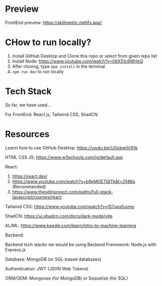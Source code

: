 # Preview

FrontEnd preview: https://skillmetric.netlify.app/

# CHow to run locally?
1. Install GitHub Desktop and Clone this repo or select from given repo list
2. Install Node: https://www.youtube.com/watch?v=06X51c6WHsQ
3. After cloning, type `npm install` in the terminal
4. `npm run dev` to run locally


# Tech Stack 
So far, we have used...

For FrontEnd: React.js, Tailwind CSS, ShadCN


# Resources

Learm how to use GitHub Desktop: https://youtu.be/UGokwtIn1Hk

HTML CSS JS: https://www.w3schools.com/js/default.asp

React: 

1. https://react.dev/
2. https://www.youtube.com/watch?v=b9eMGE7QtTk&t=2586s (Recommended)
3. https://www.theodinproject.com/paths/full-stack-javascript/courses/react

Tailwind CSS: https://www.youtube.com/watch?v=tS7upsfuxmo

ShadCN: 
https://ui.shadcn.com/docs/dark-mode/vite


AL/ML: https://www.kaggle.com/learn/intro-to-machine-learning

Backend:

Backend tech stacks we would be using Backend Framework: Node.js with Express.js

Database: MongoDB (or SQL-based databases)

Authentication: JWT (JSON Web Tokens)

ORM/ODM: Mongoose (for MongoDB) or Sequelize (for SQL)


